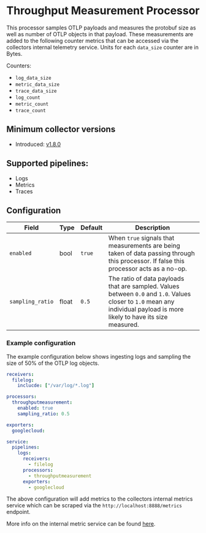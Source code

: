# Throughput Measurement Processor
This processor samples OTLP payloads and measures the protobuf size as well as number of OTLP objects in that payload. These measurements are added to the following counter metrics that can be accessed via the collectors internal telemetry service. Units for each `data_size` counter are in Bytes.

Counters:
- `log_data_size`
- `metric_data_size`
- `trace_data_size`
- `log_count`
- `metric_count`
- `trace_count`

## Minimum collector versions
- Introduced: [v1.8.0](https://github.com/observIQ/bindplane-agent/releases/tag/v1.8.0)

## Supported pipelines: 
- Logs
- Metrics
- Traces

## Configuration
| Field               | Type   | Default | Description                                                                                                                                                               |
|---------------------|--------|---------|---------------------------------------------------------------------------------------------------------------------------------------------------------------------------|
| `enabled`           | bool   | `true`  | When `true` signals that measurements are being taken of data passing through this processor. If false this processor acts as a no-op.                                    |
| `sampling_ratio`   | float  | `0.5`   | The ratio of data payloads that are sampled. Values between `0.0` and `1.0`. Values closer to `1.0` mean any individual payload is more likely to have its size measured. |


### Example configuration

The example configuration below shows ingesting logs and sampling the size of 50% of the OTLP log objects.

```yaml
receivers:
  filelog:
    inclucde: ["/var/log/*.log"]

processors:
  throughputmeasurement:
    enabled: true
    sampling_ratio: 0.5

exporters:
  googlecloud:

service:
  pipelines:
    logs:
      receivers:
        - filelog
      processors:
        - throughputmeasurement
      exporters:
        - googlecloud
```

The above configuration will add metrics to the collectors internal metrics service which can be scraped via the `http://localhost:8888/metrics` endpoint. 

More info on the internal metric service can be found [here](https://opentelemetry.io/docs/collector/configuration/#service).


